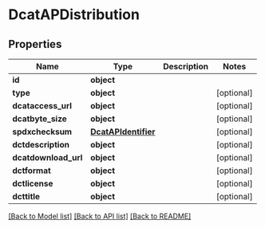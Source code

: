 # DcatAPDistribution

## Properties
Name | Type | Description | Notes
------------ | ------------- | ------------- | -------------
**id** | **object** |  | 
**type** | **object** |  | [optional] 
**dcataccess_url** | **object** |  | [optional] 
**dcatbyte_size** | **object** |  | [optional] 
**spdxchecksum** | [**DcatAPIdentifier**](DcatAPIdentifier.md) |  | [optional] 
**dctdescription** | **object** |  | [optional] 
**dcatdownload_url** | **object** |  | [optional] 
**dctformat** | **object** |  | [optional] 
**dctlicense** | **object** |  | [optional] 
**dcttitle** | **object** |  | [optional] 

[[Back to Model list]](../README.md#documentation-for-models) [[Back to API list]](../README.md#documentation-for-api-endpoints) [[Back to README]](../README.md)

